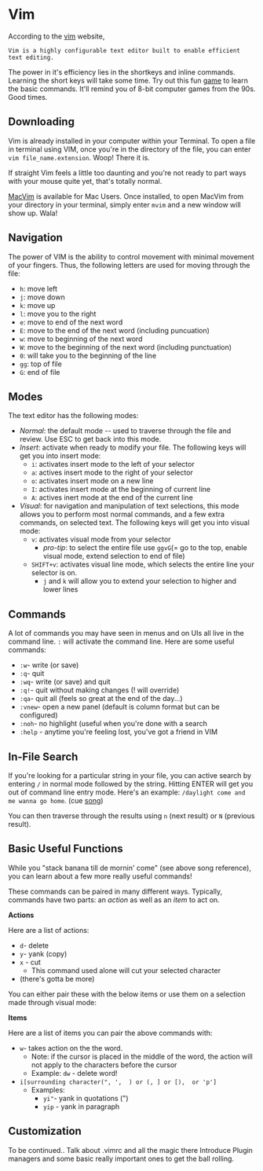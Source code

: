 Vim
===

According to the [vim](http://www.vim.org/) website,

	Vim is a highly configurable text editor built to enable efficient text editing.

The power in it's efficiency lies in the shortkeys and inline commands.
Learning the short keys will take some time.
Try out this fun [game](http://vim-adventures.com/) to learn the basic commands.
It'll remind you of 8-bit computer games from the 90s. Good times.

Downloading
---
Vim is already installed in your computer within your Terminal.
To open a file in terminal using VIM, once you're in the directory of the file,
you can enter `vim file_name.extension`. Woop! There it is.

If straight Vim feels a little too daunting and you're not ready to part ways with your mouse quite yet, that's totally normal.

[MacVim](http://macvim-dev.github.io/macvim/) is available for Mac Users.
Once installed, to open MacVim from your directory in your terminal, simply enter `mvim` and a new window will show up. Wala!

Navigation
-----

The power of VIM is the ability to control movement with minimal movement of your fingers.
Thus, the following letters are used for moving through the file:

- `h`: move left
- `j`: move down
- `k`: move up
- `l`: move you to the right
- `e`: move to end of the next word
- `E`: move to the end of the next word (including puncuation)
- `w`: move to beginning of the next word
- `W`: move to the beginning of the next word (including punctuation)
- `0`: will take you to the beginning of the line
- `gg`: top of file
- `G`: end of file

Modes
-----

The text editor has the following modes:

  - *Normal*: the default mode -- used to traverse through the file and review.
    Use ESC to get back into this mode.
  - *Insert*: activate when ready to modify your file.
    The following keys will get you into insert mode:
    - `i`: activates insert mode to the left of your selector
    - `a`: actives insert mode to the right of your selector
    - `o`: activates insert mode on a new line
    - `I`: activates insert mode at the beginning of current line
    - `A`: actives inert mode at the end of the current line 
  - *Visual*: for navigation and manipulation of text selections,
    this mode allows you to perform most normal commands, and a few extra commands, on selected text.
    The following keys will get you into visual mode:
    - `v`: activates visual mode from your selector
      - *pro-tip*: to select the entire file use `ggvG`(= go to the top, enable visual mode, extend selection to end of file)
    - `SHIFT+v`: activates visual line mode, which selects the entire line your selector is on.
      - `j` and `k` will allow you to extend your selection to higher and lower lines

Commands
---

A lot of commands you may have seen in menus and on UIs all live in the command line.  `:` will activate the command line.
Here are some useful commands:

- `:w`- write (or save)
- `:q`- quit
- `:wq`- write (or save) and quit
- `:q!`- quit without making changes (! will override)
- `:qa`- quit all (feels so great at the end of the day...)
- `:vnew`- open a new panel (default is column format but can be configured)
- `:noh`- no highlight (useful when you're done with a search
- `:help` - anytime you're feeling lost, you've got a friend in VIM

In-File Search
--
If you're looking for a particular string in your file, you can active search by entering `/` in normal mode followed by the string. Hitting ENTER will get you out of command line entry mode. Here's an example:
`/daylight come and me wanna go home`. (cue [song](https://www.youtube.com/watch?v=6Tou8-Cz8is))

You can then traverse through the results using `n` (next result) or `N` (previous result).

Basic Useful Functions
--

While you "stack banana till de mornin' come" (see above song reference), you can learn about a few more really useful commands!

These commands can be paired in many different ways. Typically, commands have two parts: an *action* as well as an *item* to act on.

**Actions**

Here are a list of actions:

- `d`- delete
- `y`- yank (copy)
- `x` - cut
	- This command used alone will cut your selected character
- (there's gotta be more)

You can either pair these with the below items or use them on a selection made through visual mode:

**Items**

Here are a list of items you can pair the above commands with:

- `w`- takes action on the the word.
  - Note: if the cursor is placed in the middle of the word, the action will not apply to the characters before the cursor
  - Example: `dw` - delete word!
- `i[surrounding character(", ',  ) or (, ] or [),  or 'p']`
	- Examples:
		- `yi"`- yank in quotations (")
		- `yip` - yank in paragraph

Customization
--

To be continued..
Talk about .vimrc and all the magic there
Introduce Plugin managers and some basic really important ones to get the ball rolling.
